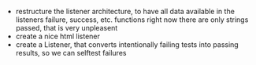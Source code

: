 - restructure the listener architecture, to have all data available in the listeners failure, success, etc. functions
  right now there are only strings passed, that is very unpleasent
- create a nice html listener
- create a Listener, that converts intentionally failing tests into passing results, so we can selftest failures
